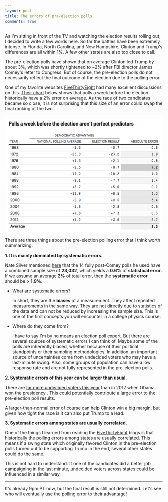 ```yaml
---
layout: post
title: The errors of pre-election polls
comments: true
---
```


As I'm sitting in front of the TV and watching the election results rolling out, I decided to write a few words here. So far the battles have been extremely intense. In Florida, North Carolina, and New Hampshire, Clinton and Trump's differences are all within 1%. A few other states are also too close to call.

The pre-election polls have shown that on average Clinton led Trump by about 3%, which was shortly tightened to ~2% after FBI director James Comey's letter to Congress. But of course, the pre-election polls do not necessarily reflect the final outcome of the election due to the polling error.

One of my favorite websites [FiveThirtyEight](http://fivethirtyeight.com/) had many excellent discussions on this. [Their chart](http://fivethirtyeight.com/features/trump-is-just-a-normal-polling-error-behind-clinton/) below shows that polls a week before the election historically have a 2% error on average. As the race of two candidates became so close, it is not surprising that this size of an error could swap the final ranking of the two.

![_config.yml](/images/pre-election_poll_errors.png)

There are three things about the pre-election polling error that I think worth summarizing:

**1. It is mainly dominated by systematic errors.**

Nate Silver mentioned [here](http://fivethirtyeight.com/features/election-update-dont-ignore-the-polls-clinton-leads-but-its-a-close-race/) that the 14 fully post-Comey polls he used have a combined sample size of **23,032**, which yields a **0.6%** of **statistical error**. If we assume an average **2%** of total error, then the **systematic error** should be **> 1.9%**.

* What are systematic errors?

  In short, they are the **biases** of a measurement. They affect repeated measurements in the same way. They are not directly due to statistics of the data and can not be reduced by increasing the sample size. This is one of the first concepts you will encounter in a college physics course.

* Where do they come from?

  I have to say I'm by no means an election poll expert. But there are several sources of systematic errors I can think of. Maybe some of the polls are inherently biased, whether because of their political standpoints or their sampling methodologies. In addition, an important source of uncertainties come from undecided voters who may have a last-minute swing. Also, some groups of population can have a low response rate and are not fully represented in the pre-election polls.

**2. Systematic errors of this year can be larger than usual.**

There are [far more undecided voters this year](http://fivethirtyeight.com/features/election-update-why-clintons-position-is-worse-than-obamas/) than in 2012 when Obama won the presidency . This could potentially contribute a large error to the pre-election poll results.

A larger-than-normal error of course can help Clinton win a big margin, but given how tight the race is it can also put Trump to a lead.

**3. Systematic errors among states are usually correlated.**

One of the things I learned from reading the [FiveThirtyEight](http://fivethirtyeight.com/) blogs is that historically the polling errors among states are usually correlated. This means if a swing state which originally favored Clinton in the pre-election polls turned out to be supporting Trump in the end, several other states could do the same.

This is not hard to understand. If one of the candidates did a better job campaigning in the last minute, undecided voters across states could be influenced in a similar way.

-----------------------------

It's already 9pm PT now, but the final result is still not determined. Let's see who will eventually use the polling error to their advantage!
